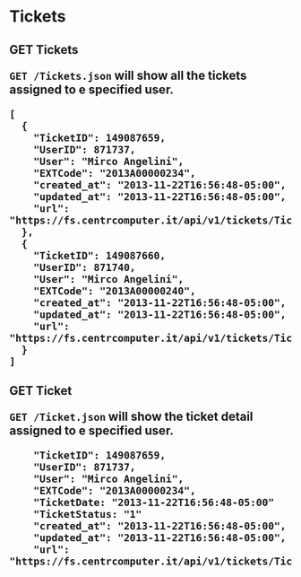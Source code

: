 Tickets
===============


<h2>GET Tickets

`GET /Tickets.json` will show all the tickets assigned to e specified user.

```
[
  {
    "TicketID": 149087659,
    "UserID": 871737,
    "User": "Mirco Angelini",
    "EXTCode": "2013A00000234",
    "created_at": "2013-11-22T16:56:48-05:00",
    "updated_at": "2013-11-22T16:56:48-05:00",
    "url": "https://fs.centrcomputer.it/api/v1/tickets/Tickets.json"
  },
  {
    "TicketID": 149087660,
    "UserID": 871740,
    "User": "Mirco Angelini",
    "EXTCode": "2013A00000240",
    "created_at": "2013-11-22T16:56:48-05:00",
    "updated_at": "2013-11-22T16:56:48-05:00",
    "url": "https://fs.centrcomputer.it/api/v1/tickets/Tickets.json"
  }
]
```

<h2> GET Ticket

`GET /Ticket.json` will show the ticket detail assigned to e specified user.

```
    "TicketID": 149087659,
    "UserID": 871737,
    "User": "Mirco Angelini",
    "EXTCode": "2013A00000234",
    "TicketDate: "2013-11-22T16:56:48-05:00"
    "TicketStatus: "1"
    "created_at": "2013-11-22T16:56:48-05:00",
    "updated_at": "2013-11-22T16:56:48-05:00",
    "url": "https://fs.centrcomputer.it/api/v1/tickets/Ticket.json"
```

